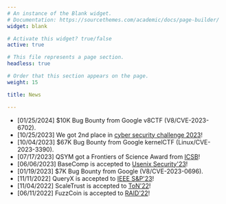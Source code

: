 ```yaml
---
# An instance of the Blank widget.
# Documentation: https://sourcethemes.com/academic/docs/page-builder/
widget: blank

# Activate this widget? true/false
active: true

# This file represents a page section.
headless: true

# Order that this section appears on the page.
weight: 15

title: News

---
```

* [01/25/2024] $10K Bug Bounty from Google v8CTF (V8/CVE-2023-6702).
* [10/25/2023] We got 2nd place in [cyber security challenge 2023](https://sec-challenge.kr/main)!
* [10/04/2023] $67K Bug Bounty from Google kernelCTF (Linux/CVE-2023-3390).
* [07/17/2023] QSYM got a Frontiers of Science Award from [ICSB](https://www.icbs.cn/)!
* [06/06/2023] BaseComp is accepted to [Usenix Security'23](https://www.usenix.org/conference/usenixsecurity23)!
* [01/19/2023] $7K Bug Bounty from Google (V8/CVE-2023-0696).
* [11/11/2022] QueryX is accepted to [IEEE
    S&P'23](https://www.ieee-security.org/TC/SP2023/index.html)!
* [11/04/2022] ScaleTrust is accepted to [ToN'22](https://ieeexplore.ieee.org/xpl/RecentIssue.jsp?punumber=90)!
* [06/11/2022] FuzzCoin is accepted to [RAID'22](https://raid2022.cs.ucy.ac.cy/index.html)!
<!-- * [09/04/2021] DoLTEst is conditionally accepted to [Usenix Security'22](https://www.usenix.org/conference/usenixsecurity22)! -->
<!-- * [07/21/2021] HardsHeap is conditionally accepted to [CCS'21](https://www.sigsac.org/ccs/CCS2021/)! -->
